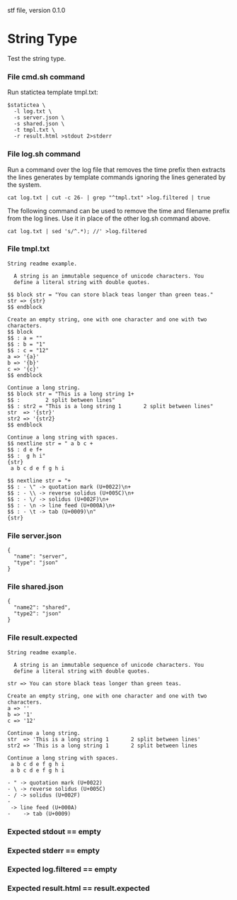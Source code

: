 stf file, version 0.1.0

# String Type

Test the string type.

### File cmd.sh command

Run statictea template tmpl.txt:

~~~
$statictea \
  -l log.txt \
  -s server.json \
  -s shared.json \
  -t tmpl.txt \
  -r result.html >stdout 2>stderr
~~~

### File log.sh command

Run a command over the log file that removes the time prefix then
extracts the lines generates by template commands ignoring the lines
generated by the system.

~~~
cat log.txt | cut -c 26- | grep "^tmpl.txt" >log.filtered | true
~~~

The following command can be used to remove the time and
filename prefix from the log lines. Use it in place of the other
log.sh command above.

~~~
cat log.txt | sed 's/^.*); //' >log.filtered
~~~

### File tmpl.txt

~~~
String readme example.

  A string is an immutable sequence of unicode characters. You
  define a literal string with double quotes.

$$ block str = "You can store black teas longer than green teas."
str => {str}
$$ endblock

Create an empty string, one with one character and one with two characters.
$$ block
$$ : a = ""
$$ : b = "1"
$$ : c = "12"
a => '{a}'
b => '{b}'
c => '{c}'
$$ endblock

Continue a long string.
$$ block str = "This is a long string 1+
$$ :        2 split between lines"
$$ : str2 = "This is a long string 1       2 split between lines"
str  => '{str}'
str2 => '{str2}
$$ endblock

Continue a long string with spaces.
$$ nextline str = " a b c +
$$ : d e f+
$$ :  g h i"
{str}
 a b c d e f g h i

$$ nextline str = "+
$$ : - \" -> quotation mark (U+0022)\n+
$$ : - \\ -> reverse solidus (U+005C)\n+
$$ : - \/ -> solidus (U+002F)\n+
$$ : - \n -> line feed (U+000A)\n+
$$ : - \t -> tab (U+0009)\n"
{str}
~~~

### File server.json

~~~
{
  "name": "server",
  "type": "json"
}
~~~

### File shared.json

~~~
{
  "name2": "shared",
  "type2": "json"
}
~~~

### File result.expected

~~~
String readme example.

  A string is an immutable sequence of unicode characters. You
  define a literal string with double quotes.

str => You can store black teas longer than green teas.

Create an empty string, one with one character and one with two characters.
a => ''
b => '1'
c => '12'

Continue a long string.
str  => 'This is a long string 1       2 split between lines'
str2 => 'This is a long string 1       2 split between lines

Continue a long string with spaces.
 a b c d e f g h i
 a b c d e f g h i

- " -> quotation mark (U+0022)
- \ -> reverse solidus (U+005C)
- / -> solidus (U+002F)
- 
 -> line feed (U+000A)
- 	 -> tab (U+0009)

~~~

### Expected stdout == empty
### Expected stderr == empty
### Expected log.filtered == empty
### Expected result.html == result.expected

